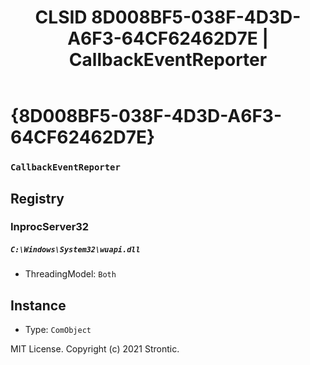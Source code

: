 ﻿---
title: "CLSID 8D008BF5-038F-4D3D-A6F3-64CF62462D7E | CallbackEventReporter"
excerpt: What is COM-Object CLSID 8D008BF5-038F-4D3D-A6F3-64CF62462D7E?
---

# {8D008BF5-038F-4D3D-A6F3-64CF62462D7E}

### `CallbackEventReporter`

## Registry


### InprocServer32

##### `C:\Windows\System32\wuapi.dll`
* ThreadingModel: `Both`

## Instance

* Type: `ComObject`

MIT License. Copyright (c) 2021 Strontic.


